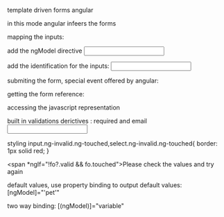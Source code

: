 template driven forms angular


in this mode angular infeers the forms

mapping the inputs:

add the ngModel directive
<input type="text" ngModel>

add the identification for the inputs:
<input type="text" ngModel name="nameofthefield">

submiting the form, special event offered by angular:
<form (ngSubmit)="onSubmit()" >

getting the form reference:
<form (ngSubmit)="onSubmit(form)" #form>

accessing the javascript representation
<form (ngSubmit)="onSubmit(fo)" #fo="ngForm" >

built in validations derictives : required and email
<input
              type="email"
              id="email"
              class="form-control"
              ngModel
              name="email"
              required
              email>

styling 
input.ng-invalid.ng-touched,select.ng-invalid.ng-touched{
  border: 1px solid red;
}

<span *ngIf="!fo?.valid && fo.touched">Please check the values and try again</span>

default values, use property binding to output default values:
 [ngModel]="'pet'"


 two way binding:
 [(ngModel)]="variable"

 